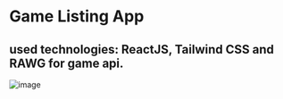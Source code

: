 # Game Listing App

## used technologies: ReactJS, Tailwind CSS and RAWG for game api.

![image](https://github.com/user-attachments/assets/91f32575-0ed9-4fc4-94c8-5656185cc0ae)
